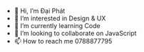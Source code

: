 - 👋 Hi, I’m Đại Phát
- 👀 I’m interested in Design & UX
- 🌱 I’m currently learning Code
- 💞️ I’m looking to collaborate on JavaScript
- 📫 How to reach me 0788877795

<!---
daiphatcorporation/daiphatcorporation is a ✨ special ✨ repository because its `README.md` (this file) appears on your GitHub profile.
You can click the Preview link to take a look at your changes.
--->
